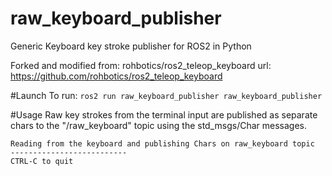 # raw_keyboard_publisher
Generic Keyboard key stroke publisher for ROS2 in Python

Forked and modified from: rohbotics/ros2_teleop_keyboard
url: https://github.com/rohbotics/ros2_teleop_keyboard

#Launch
To run: `ros2 run raw_keyboard_publisher raw_keyboard_publisher`


#Usage
Raw key strokes from the terminal input are published as separate chars to the "/raw_keyboard" topic using the std_msgs/Char messages.

```
Reading from the keyboard and publishing Chars on raw_keyboard topic
--------------------------
CTRL-C to quit
```

